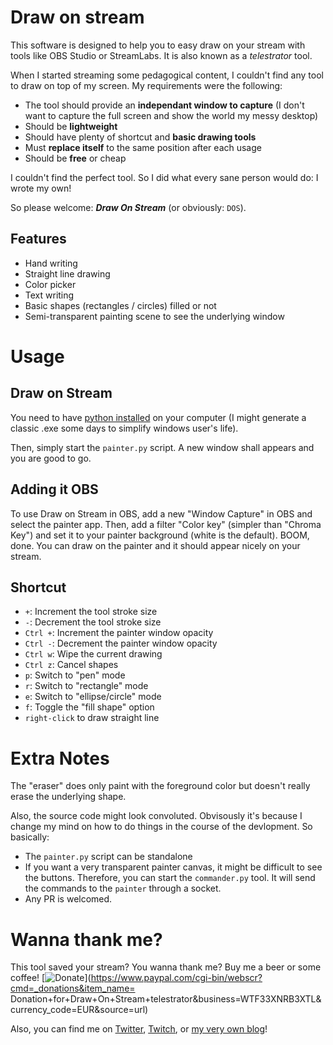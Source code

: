 # Draw on stream

This software is designed to help you to easy draw on your stream with tools like OBS Studio or StreamLabs. It is also known as a *telestrator* tool.

When I started streaming some pedagogical content, I couldn't find any tool to draw on top of my screen.
My requirements were the following:

- The tool should provide an **independant window to capture** (I don't want to capture the full screen and show the world my messy desktop)
- Should be **lightweight**
- Should have plenty of shortcut and **basic drawing tools**
- Must **replace itself** to the same position after each usage
- Should be **free** or cheap

I couldn't find the perfect tool. So I did what every sane person would do: I wrote my own!

So please welcome: ***Draw On Stream*** (or obviously: `DOS`).

## Features

- Hand writing
- Straight line drawing
- Color picker
- Text writing
- Basic shapes (rectangles / circles) filled or not
- Semi-transparent painting scene to see the underlying window

# Usage

## Draw on Stream

You need to have [python installed](https://www.python.org/) on your computer (I might generate a classic .exe some days to simplify windows user's life).

Then, simply start the `painter.py` script. A new window shall appears and you are good to go.

## Adding it OBS

To use Draw on Stream in OBS, add a new "Window Capture" in OBS and select the painter app.
Then, add a filter "Color key" (simpler than "Chroma Key") and set it to your painter background (white is the default).
BOOM, done. You can draw on the painter and it should appear nicely on your stream.

## Shortcut

- `+`: Increment the tool stroke size
- `-`: Decrement the tool stroke size
- `Ctrl +`: Increment the painter window opacity
- `Ctrl -`: Decrement the painter window opacity
- `Ctrl w`: Wipe the current drawing
- `Ctrl z`: Cancel shapes
- `p`: Switch to "pen" mode
- `r`: Switch to "rectangle" mode
- `e`: Switch to "ellipse/circle" mode
- `f`: Toggle the "fill shape" option
- `right-click` to draw straight line

# Extra Notes

The "eraser" does only paint with the foreground color but doesn't really erase the underlying shape.

Also, the source code might look convoluted. Obvisously it's because I change my mind on how to do things in the course of the devlopment. So basically:

- The `painter.py` script can be standalone
- If you want a very transparent painter canvas, it might be difficult to see the buttons. Therefore, you can start the `commander.py` tool. It will send the commands to the `painter` through a socket.
- Any PR is welcomed.

# Wanna thank me?

This tool saved your stream? You wanna thank me? Buy me a beer or some coffee!
[![Donate](https://img.shields.io/badge/Donate-PayPal-green.svg)](https://www.paypal.com/cgi-bin/webscr?cmd=_donations&item_name=
Donation+for+Draw+On+Stream+telestrator&business=WTF33XNRB3XTL&currency_code=EUR&source=url)

Also, you can find me on [Twitter](https://twitter.com/Eskimon_fr), [Twitch](https://twitch.tv/eskimon), or [my very own blog](https://eskimon.fr)!
